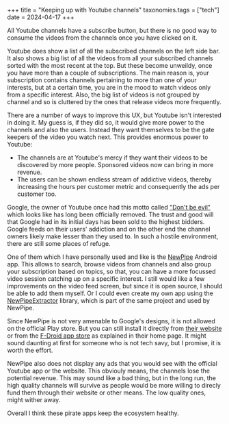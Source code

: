 +++
title = "Keeping up with Youtube channels"
taxonomies.tags = ["tech"]
date = 2024-04-17
+++

All Youtube channels have a subscribe button, but there is no good way to consume the videos from the channels once you have clicked on it.

Youtube does show a list of all the subscribed channels on the left side bar. It also shows a big list of all the videos from all your subscribed channels sorted with the most recent at the top. But these become unweildy, once you have more than a couple of subscriptions. The main reason is, your subscription contains channels pertaining to more than one of your interests, but at a certain time, you are in the mood to watch videos only from a specific interest. Also, the big list of videos is not grouped by channel and so is cluttered by the ones that release videos more frequently.

There are a number of ways to improve this UX, but Youtube isn't interested in doing it. My guess is, if they did so, it would give more power to the channels and also the users. Instead they want themselves to be the gate keepers of the video you watch next. This provides enormous power to Youtube:
* The channels are at Youtube's mercy if they want their videos to be discovered by more people. Sponsored videos now can bring in more revenue.
* The users can be shown endless stream of addictive videos, thereby increasing the hours per customer metric and consequently the ads per customer too.

Google, the owner of Youtube once had this motto called ["Don't be evil"](https://en.wikipedia.org/wiki/Don%27t_be_evil) which looks like has long been officially removed. The trust and good will that Google had in its initial days has been sold to the highest bidders. Google feeds on their users' addiction and on the other end the channel owners likely make lesser than they used to. In such a hostile environment, there are still some places of refuge.

One of them which I have personally used and like is the [NewPipe](https://newpipe.net/) Android app. This allows to search, browse videos from channels and also group your subscription based on topics, so that, you can have a more focussed video session catching up on a specific interest. I still would like a few improvements on the video feed screen, but since it is open source, I should be able to add them myself. Or I could even create my own app using the [NewPipeExtractor](https://github.com/TeamNewPipe/NewPipeExtractor) library, which is part of the same project and used by NewPipe.

Since NewPipe is not very amenable to Google's designs, it is not allowed on the official Play store. But you can still install it directly from [their website](https://newpipe.net/) or from the [F-Droid app store](https://f-droid.org/) as explained in their home page. It might sound daunting at first for someone who is not tech savy, but I promise, it is worth the effort.

NewPipe also does not display any ads that you would see with the official Youtube app or the website. This obviouly means, the channels lose the potential revenue. This may sound like a bad thing, but in the long run, the high quality channels will survive as people would be more willing to direcly fund them through their website or other means. The low quality ones, might wither away.

Overall I think these pirate apps keep the ecosystem healthy.
